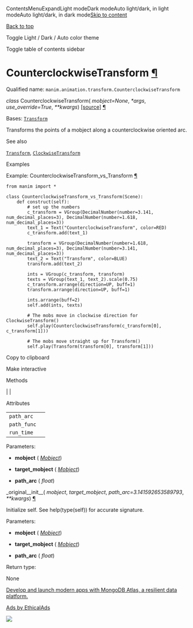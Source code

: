 ContentsMenuExpandLight modeDark modeAuto light/dark, in light modeAuto light/dark, in dark mode[Skip to content](https://docs.manim.community/en/stable/reference/manim.animation.transform.CounterclockwiseTransform.html#furo-main-content)

[Back to top](https://docs.manim.community/en/stable/reference/manim.animation.transform.CounterclockwiseTransform.html#)

Toggle Light / Dark / Auto color theme

Toggle table of contents sidebar

# CounterclockwiseTransform [¶](https://docs.manim.community/en/stable/reference/manim.animation.transform.CounterclockwiseTransform.html\#counterclockwisetransform "Link to this heading")

Qualified name: `manim.animation.transform.CounterclockwiseTransform`

_class_ CounterclockwiseTransform( _mobject=None_, _\*args_, _use\_override=True_, _\*\*kwargs_) [\[source\]](https://docs.manim.community/en/stable/_modules/manim/animation/transform.html#CounterclockwiseTransform) [¶](https://docs.manim.community/en/stable/reference/manim.animation.transform.CounterclockwiseTransform.html#manim.animation.transform.CounterclockwiseTransform "Link to this definition")

Bases: [`Transform`](https://docs.manim.community/en/stable/reference/manim.animation.transform.Transform.html#manim.animation.transform.Transform "manim.animation.transform.Transform")

Transforms the points of a mobject along a counterclockwise oriented arc.

See also

[`Transform`](https://docs.manim.community/en/stable/reference/manim.animation.transform.Transform.html#manim.animation.transform.Transform "manim.animation.transform.Transform"), [`ClockwiseTransform`](https://docs.manim.community/en/stable/reference/manim.animation.transform.ClockwiseTransform.html#manim.animation.transform.ClockwiseTransform "manim.animation.transform.ClockwiseTransform")

Examples

Example: CounterclockwiseTransform\_vs\_Transform [¶](https://docs.manim.community/en/stable/reference/manim.animation.transform.CounterclockwiseTransform.html#counterclockwisetransform_vs_transform)

```
from manim import *

class CounterclockwiseTransform_vs_Transform(Scene):
    def construct(self):
        # set up the numbers
        c_transform = VGroup(DecimalNumber(number=3.141, num_decimal_places=3), DecimalNumber(number=1.618, num_decimal_places=3))
        text_1 = Text("CounterclockwiseTransform", color=RED)
        c_transform.add(text_1)

        transform = VGroup(DecimalNumber(number=1.618, num_decimal_places=3), DecimalNumber(number=3.141, num_decimal_places=3))
        text_2 = Text("Transform", color=BLUE)
        transform.add(text_2)

        ints = VGroup(c_transform, transform)
        texts = VGroup(text_1, text_2).scale(0.75)
        c_transform.arrange(direction=UP, buff=1)
        transform.arrange(direction=UP, buff=1)

        ints.arrange(buff=2)
        self.add(ints, texts)

        # The mobs move in clockwise direction for ClockwiseTransform()
        self.play(CounterclockwiseTransform(c_transform[0], c_transform[1]))

        # The mobs move straight up for Transform()
        self.play(Transform(transform[0], transform[1]))

```

Copy to clipboard

Make interactive

Methods

|
|

Attributes

|     |     |
| --- | --- |
| `path_arc` |  |
| `path_func` |  |
| `run_time` |  |

Parameters:

- **mobject** ( [_Mobject_](https://docs.manim.community/en/stable/reference/manim.mobject.mobject.Mobject.html#manim.mobject.mobject.Mobject "manim.mobject.mobject.Mobject"))

- **target\_mobject** ( [_Mobject_](https://docs.manim.community/en/stable/reference/manim.mobject.mobject.Mobject.html#manim.mobject.mobject.Mobject "manim.mobject.mobject.Mobject"))

- **path\_arc** ( _float_)


\_original\_\_init\_\_( _mobject_, _target\_mobject_, _path\_arc=3.141592653589793_, _\*\*kwargs_) [¶](https://docs.manim.community/en/stable/reference/manim.animation.transform.CounterclockwiseTransform.html#manim.animation.transform.CounterclockwiseTransform._original__init__ "Link to this definition")

Initialize self. See help(type(self)) for accurate signature.

Parameters:

- **mobject** ( [_Mobject_](https://docs.manim.community/en/stable/reference/manim.mobject.mobject.Mobject.html#manim.mobject.mobject.Mobject "manim.mobject.mobject.Mobject"))

- **target\_mobject** ( [_Mobject_](https://docs.manim.community/en/stable/reference/manim.mobject.mobject.Mobject.html#manim.mobject.mobject.Mobject "manim.mobject.mobject.Mobject"))

- **path\_arc** ( _float_)


Return type:

None

[Develop and launch modern apps with MongoDB Atlas, a resilient data platform.](https://server.ethicalads.io/proxy/click/8269/019600e5-ec87-7df1-aff1-36ef3d691f11/)

[Ads by EthicalAds](https://www.ethicalads.io/advertisers/?ref=ea-text)

![](https://server.ethicalads.io/proxy/view/8269/019600e5-ec87-7df1-aff1-36ef3d691f11/)